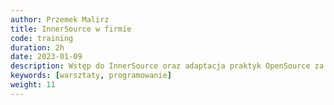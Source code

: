 ```yaml
---
author: Przemek Malirz
title: InnerSource w firmie
code: training
duration: 2h
date: 2023-01-09
description: Wstęp do InnerSource oraz adaptacja praktyk OpenSource za zamkniętymi drzwiami firmy
keywords: [warsztaty, programowanie]
weight: 11
---
```

